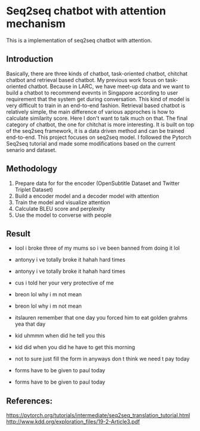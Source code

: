 # Seq2seq chatbot with attention mechanism

This is a implementation of seq2seq chatbot with attention.

## Introduction

Basically, there are three kinds of chatbot, task-oriented chatbot, chitchat chatbot and retrieval based chatbot. My previous work focus on 
task-oriented chatbot. Because in LARC, we have meet-up data and we want to build a chatbot to recommend evevnts in Singapore according to 
user requirement that the system get during conversation. This kind of model is very difficult to train in an end-to-end fashion. 
Retrieval based chatbot is relatively simple, the main difference of various approches is how to calculate similarity score. 
Here I don't want to talk much on that. The final category of chatbot, the one for chitchat is more interesting. 
It is built on top of the seq2seq framework, it is a data driven method and can be trained end-to-end. This project focuses on seq2seq model. 
I followed the Pytorch Seq2seq tutorial and made some modifications based on the current senario and dataset.
 

## Methodology

1. Prepare data for for the encoder (OpenSubtitle Dataset and Twitter Triplet Dataset)
2. Build a encoder model and a decoder model with attention
3. Train the model and visualize attention 
4. Calculate BLEU score and perplexity
5. Use the model to converse with people

## Result
- lool i broke three of my mums so i ve been banned from doing it lol
- antonyy i ve totally broke it hahah hard times
- antonyy i ve totally broke it hahah hard times

- cus i told her your very protective of me
- breon lol why i m not mean
- breon lol why i m not mean

- itslauren remember that one day you forced him to eat golden grahms yea that day
- kid uhmmm when did he tell you this
- kid did when you did he have to get this morning

- not to sure just fill the form in anyways don t think we need t pay today
- forms have to be given to paul today
- forms have to be given to paul today

## References:
https://pytorch.org/tutorials/intermediate/seq2seq_translation_tutorial.html </br>
http://www.kdd.org/exploration_files/19-2-Article3.pdf </br>

